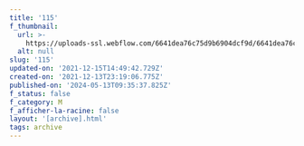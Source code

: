 ```yaml
---
title: '115'
f_thumbnail:
  url: >-
    https://uploads-ssl.webflow.com/6641dea76c75d9b6904dcf9d/6641dea76c75d9b6904dd25b_115.jpg
  alt: null
slug: '115'
updated-on: '2021-12-15T14:49:42.729Z'
created-on: '2021-12-13T23:19:06.775Z'
published-on: '2024-05-13T09:35:37.825Z'
f_status: false
f_category: M
f_afficher-la-racine: false
layout: '[archive].html'
tags: archive
---
```



